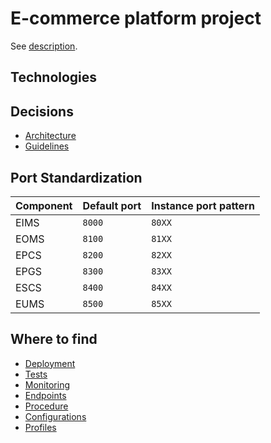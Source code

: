 # E-commerce platform project
See [description](./TASK.md).

## Technologies

## Decisions

- [Architecture](supplement/documentation/Architecture.md)
- [Guidelines](supplement/guideline/README.md)

## Port Standardization

| Component | Default port | Instance port pattern |
|-----------|--------------|-----------------------|
| EIMS      | `8000`       | `80XX`                |
| EOMS      | `8100`       | `81XX`                |
| EPCS      | `8200`       | `82XX`                |
| EPGS      | `8300`       | `83XX`                |
| ESCS      | `8400`       | `84XX`                |
| EUMS      | `8500`       | `85XX`                |

## Where to find

- [Deployment](supplement/)
- [Tests](supplement/)
- [Monitoring](supplement/)
- [Endpoints](supplement/documentation/Endpoint.md)
- [Procedure](supplement/documentation/Procedure.md)
- [Configurations](supplement/)
- [Profiles](supplement/)
